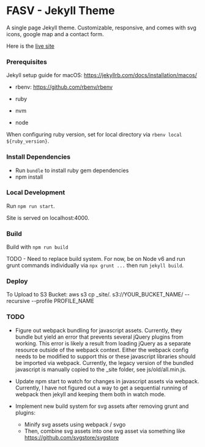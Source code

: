 # FASV - Jekyll Theme

A single page Jekyll theme. Customizable, responsive, and comes with svg icons, google map and a contact form.

Here is the [live site](https://footanklespecialistsva.com)

### Prerequisites

Jekyll setup guide for macOS: https://jekyllrb.com/docs/installation/macos/

* rbenv: https://github.com/rbenv/rbenv
* ruby

* nvm
* node

When configuring ruby version, set for local directory via `rbenv local ${ruby_version}`.

### Install Dependencies

* Run `bundle` to install ruby gem dependencies
* npm install

### Local Development

Run `npm run start`.

Site is served on localhost:4000.

### Build
Build with `npm run build`

TODO - Need to replace build system. For now, be on Node v6 and run grunt commands individually via `npx grunt ...` then run `jekyll build`. 

### Deploy
To Upload to S3 Bucket: aws s3 cp _site/. s3://YOUR_BUCKET_NAME/ --recursive --profile PROFILE_NAME

### TODO
* Figure out webpack bundling for javascript assets. Currently, they bundle but yield an error that prevents several jQuery plugins from working. This error is likely a result from loading jQuery as a separate resource outside of the webpack context. Either the webpack config needs to be modified to support this or these javascript libraries should be imported via webpack. Currently, the legacy version of the bundled javascript is manually copied to the _site folder, see js/old/all.min.js.

* Update npm start to watch for changes in javascript assets via webpack. Currently, I have not figured out a way to get a sequential running of webpack then jekyll and keeping them both in watch mode.

* Implement new build system for svg assets after removing grunt and plugins:
  * Minify svg assets using webpack / svgo
  * Then, combine svg assets into one svg asset via something like https://github.com/svgstore/svgstore